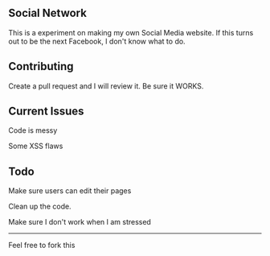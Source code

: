 Social Network
----------------
This is a experiment on making my own Social Media website. If this turns out to be the next Facebook, I don't know what to do.

Contributing
----------------
Create a pull request and I will review it. Be sure it WORKS.

Current Issues
----------------
Code is messy

Some XSS flaws

Todo
----------------
Make sure users can edit their pages

Clean up the code.

Make sure I don't work when I am stressed



---------------
Feel free to fork this

